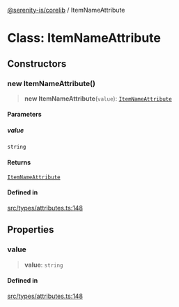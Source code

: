 [@serenity-is/corelib](../README.md) / ItemNameAttribute

# Class: ItemNameAttribute

## Constructors

### new ItemNameAttribute()

> **new ItemNameAttribute**(`value`): [`ItemNameAttribute`](ItemNameAttribute.md)

#### Parameters

##### value

`string`

#### Returns

[`ItemNameAttribute`](ItemNameAttribute.md)

#### Defined in

[src/types/attributes.ts:148](https://github.com/serenity-is/serenity/blob/master/packages/corelib/src/types/attributes.ts#L148)

## Properties

### value

> **value**: `string`

#### Defined in

[src/types/attributes.ts:148](https://github.com/serenity-is/serenity/blob/master/packages/corelib/src/types/attributes.ts#L148)
